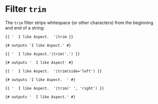 Filter `trim`
=============

The `trim` filter strips whitespace (or other characters) from the beginning and end of a string:

```twig
{{ '  I like Aspect.  '|trim }}

{# outputs 'I like Aspect.' #}

{{ '  I like Aspect.'|trim('.') }}

{# outputs '  I like Aspect' #}

{{ '  I like Aspect.  '|trim(side='left') }}

{# outputs 'I like Aspect.  ' #}

{{ '  I like Aspect.  '|trim(' ', 'right') }}

{# outputs '  I like Aspect.' #}
```